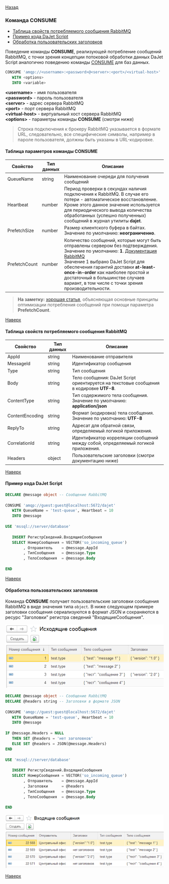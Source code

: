 [Назад](/dajet-script/rabbitmq)

### Команда CONSUME
- [Таблица свойств потребляемого сообщения RabbitMQ](#таблица-свойств-потребляемого-сообщения-rabbitmq)
- [Пример кода DaJet Script](#пример-кода-dajet-script)
- [Обработка пользовательских заголовков](#обработка-пользовательских-заголовков)

Поведение команды **CONSUME**, реализующей потребление сообщений RabbitMQ, с точки зрения концепции потоковой обработки данных DaJet Script аналогично поведению команды [CONSUME](/dajet-script/databases/consume) для баз данных.

```SQL
CONSUME 'amqp://<username>:<password>@<server>:<port>/<virtual-host>'
   WITH <options>
   INTO <variable>
```
**\<username\>** - имя пользователя<br>
**\<password\>** - пароль пользователя<br>
**\<server\>** - адрес сервера RabbitMQ<br>
**\<port\>** - порт сервера RabbitMQ<br>
**\<virtual-host\>** - виртуальный хост сервера RabbitMQ<br>
**\<options\>** - параметры команды **CONSUME** (смотри ниже)

> Строка подключения к брокеру RabbitMQ указывается в формате URL, следовательно, все специфические символы, например в пароле пользователя, должны быть указаны в URL-кодировке.

#### Таблица параметров команды CONSUME

|**Свойство**|**Тип данных**|**Описание**|
|---|---|---|
|QueueName|string|Наименование очереди для получения сообщений|
|Heartbeat|number|Период проверки в секундах наличия подключения к RabbitMQ. В случае его потери - автоматическое восстановление. Кроме этого данное значение используется для периодического вывода количества обработанных (успешно полученных) сообщений в журнал утилиты **dajet**.|
|PrefetchSize|number|Размер клиентского буфера в байтах.<br>Значение по умолчанию: **неограниченно**.|
|PrefetchCount|number|Количество сообщений, которые могут быть отправлены сервером без подтверждения.<br>Значение по умолчанию: **1**. [Документация RabbitMQ](https://www.rabbitmq.com/docs/consumer-prefetch)<br>Значение 1 выбрано DaJet Script для обеспечения гарантий доставки **at-least-once-in-order** как наиболее простой и достаточный в большинстве случаев вариант, в том числе с точки зрения производительности.|

> **На заметку:** [хорошая статья](https://www.cloudamqp.com/blog/how-to-optimize-the-rabbitmq-prefetch-count.html), объясняющая основные принципы оптимизации потребления сообщений при помощи параметра **PrefetchCount**.

[Наверх](#команда-consume)

#### Таблица свойств потребляемого сообщения RabbitMQ

|**Свойство**|**Тип данных**|**Описание**|
|---|---|---|
|AppId|string|Наименование отправителя|
|MessageId|string|Идентификатор сообщения|
|Type|string|Тип сообщения|
|Body|string|Тело сообщения: DaJet Script ориентируется на текстовые сообщения в кодировке **UTF-8**.|
|ContentType|string|Тип содержимого тела сообщения.<br>Значение по умолчанию: **application/json**|
|ContentEncoding|string|Формат (кодировка) тела сообщения.<br>Значение по умолчанию: **UTF-8**|
|ReplyTo|string|Адресат для обратной связи, определяемый логикой приложения.|
|CorrelationId|string|Идентификатор корреляции сообщений между собой, определяемый логикой приложения.|
|Headers|object|Пользовательские заголовки (смотри документацию ниже)|

[Наверх](#команда-consume)

#### Пример кода DaJet Script

```SQL
DECLARE @message object -- Сообщение RabbitMQ

CONSUME 'amqp://guest:guest@localhost:5672/dajet'
   WITH QueueName = 'test-queue', Heartbeat = 10
   INTO @message

USE 'mssql://server/database'

   INSERT РегистрСведений.ВходящиеСообщения
   SELECT НомерСообщения = VECTOR('so_incoming_queue')
        , Отправитель    = @message.AppId
        , ТипСообщения   = @message.Type
        , ТелоСообщения  = @message.Body

END
```

[Наверх](#команда-consume)

#### Обработка пользовательских заголовков

Команда **CONSUME** получает пользовательские заголовки сообщения RabbitMQ в виде значения типа ```object```. В ниже следующем примере заголовки сообщения сериализуются в формат JSON и сохраняются в ресурс "Заголовки" регистра сведений "ВходящиеСообщения".

![outgoing-queue-data](/dajet-script/rabbitmq/consume/img/consume-outgoing-queue.png)

```SQL
DECLARE @message object -- Сообщение RabbitMQ
DECLARE @headers string -- Заголовки в формате JSON

CONSUME 'amqp://guest:guest@localhost:5672/dajet'
   WITH QueueName = 'test-queue', Heartbeat = 10
   INTO @message

IF @message.Headers = NULL
   THEN SET @headers = 'нет заголовков'
   ELSE SET @headers = JSON(@message.Headers)
END

USE 'mssql://server/database'

   INSERT РегистрСведений.ВходящиеСообщения
   SELECT НомерСообщения = VECTOR('so_incoming_queue')
        , Отправитель    = @message.AppId
        , Заголовки      = @headers
        , ТипСообщения   = @message.Type
        , ТелоСообщения  = @message.Body

END
```

![consume-message-headers](/dajet-script/rabbitmq/consume/img/consume-message-headers.png)

[Наверх](#команда-consume)
